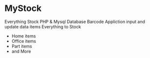 # MyStock
Everything Stock
PHP & Mysql Database 
Barcode Appliction input and update data items 
Everything to Stock 
- Home items 
- Office items
- Part items
- and More
